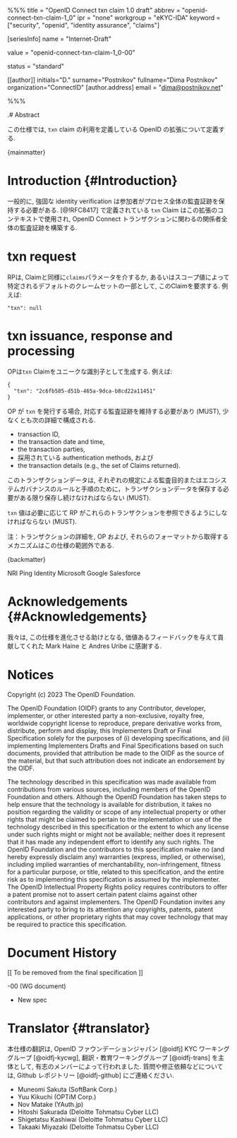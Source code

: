 %%%
title = "OpenID Connect txn claim 1.0 draft"
abbrev = "openid-connect-txn-claim-1_0"
ipr = "none"
workgroup = "eKYC-IDA"
keyword = ["security", "openid", "identity assurance", "claims"]

[seriesInfo]
name = "Internet-Draft"

value = "openid-connect-txn-claim-1_0-00"

status = "standard"

[[author]]
initials="D."
surname="Postnikov"
fullname="Dima Postnikov"
organization="ConnectID"
    [author.address]
    email = "dima@postnikov.net"

%%%

.# Abstract

<!-- This specification defines an extension of OpenID Connect that defines a use of txn claim. -->
この仕様では, `txn` claim の利用を定義している OpenID の拡張について定義する.

{mainmatter}

# Introduction {#Introduction}

<!-- Strong identity verification typically requires the participants to keep an audit trail of the whole process.
The `txn` Claim as defined in [@!RFC8417] is used in the context of this extension to build audit trails across the parties involved in an OpenID Connect transaction. -->
一般的に, 強固な identity verification は参加者がプロセス全体の監査証跡を保持する必要がある.
[@!RFC8417] で定義されている `txn` Claim はこの拡張のコンテキストで使用され, OpenID Connect トランザクションに関わるの関係者全体の監査証跡を構築する.

# txn request
<!-- The RP requests this Claim like any other Claim via the `claims` parameter or as part of a default claim set identified by a scope value, for example: -->
RPは, Claimと同様に`claims`パラメータを介するか, あるいはスコープ値によって特定されるデフォルトのクレームセットの一部として, このClaimを要求する. 例えば:

```
"txn": null
```

# txn issuance, response and processing

<!-- The OP generates txn claim as a unique identifier, for example: -->
OPは`txn` Claimをユニークな識別子として生成する. 例えば:

```
{
  "txn": "2c6fb585-d51b-465a-9dca-b8cd22a11451"
}
```

<!-- If the OP issues a `txn`, it MUST maintain a corresponding audit trail, which at least consists of the following details: -->
OP が `txn` を発行する場合, 対応する監査証跡を維持する必要があり (MUST), 少なくとも次の詳細で構成される.

<!--
* the transaction ID,
* the transaction date and time,
* the transaction parties,
* the authentication method employed, and
* the transaction details (e.g., the set of Claims returned).
-->
* transaction ID,
* the transaction date and time,
* the transaction parties,
* 採用されている authentication methods, および
* the transaction details (e.g., the set of Claims returned).

<!-- This transaction data MUST be stored as long as it is required to store transaction data for auditing purposes by the respective regulation or ecoysystem governance rules and procedures. -->
このトランザクションデータは, それぞれの規定による監査目的またはエコシステムガバナンスのルールと手順のために，トランザクションデータを保存する必要がある限り保存し続けなければならない (MUST).

<!-- The `txn` value MUST allow an RP to obtain these transaction details if needed. -->
`txn` 値は必要に応じて RP がこれらのトランザクションを参照できるようにしなければならない (MUST).

<!-- Note: The mechanism to obtain the transaction details from the OP and their format is out of scope of this specification. -->
注：トランザクションの詳細を, OP および, それらのフォーマットから取得するメカニズムはこの仕様の範囲外である.

{backmatter}

<reference anchor="OpenID" target="http://openid.net/specs/openid-connect-core-1_0.html">
  <front>
    <title>OpenID Connect Core 1.0 incorporating errata set 1</title>
    <author initials="N." surname="Sakimura" fullname="Nat Sakimura">
      <organization>NRI</organization>
    </author>
    <author initials="J." surname="Bradley" fullname="John Bradley">
      <organization>Ping Identity</organization>
    </author>
    <author initials="M." surname="Jones" fullname="Mike Jones">
      <organization>Microsoft</organization>
    </author>
    <author initials="B." surname="de Medeiros" fullname="Breno de Medeiros">
      <organization>Google</organization>
    </author>
    <author initials="C." surname="Mortimore" fullname="Chuck Mortimore">
      <organization>Salesforce</organization>
    </author>
   <date day="8" month="Nov" year="2014"/>
  </front>
</reference>

# Acknowledgements {#Acknowledgements}

<!-- We would like to thank Mark Haine, Andres Uribe for their valuable feedback and contributions that helped to evolve this specification. -->
我々は, この仕様を進化させる助けとなる, 価値あるフィードバックを与えて貢献してくれた Mark Haine と Andres Uribe に感謝する.

# Notices

Copyright (c) 2023 The OpenID Foundation.

The OpenID Foundation (OIDF) grants to any Contributor, developer, implementer, or other interested party a non-exclusive, royalty free, worldwide copyright license to reproduce, prepare derivative works from, distribute, perform and display, this Implementers Draft or Final Specification solely for the purposes of (i) developing specifications, and (ii) implementing Implementers Drafts and Final Specifications based on such documents, provided that attribution be made to the OIDF as the source of the material, but that such attribution does not indicate an endorsement by the OIDF.

The technology described in this specification was made available from contributions from various sources, including members of the OpenID Foundation and others. Although the OpenID Foundation has taken steps to help ensure that the technology is available for distribution, it takes no position regarding the validity or scope of any intellectual property or other rights that might be claimed to pertain to the implementation or use of the technology described in this specification or the extent to which any license under such rights might or might not be available; neither does it represent that it has made any independent effort to identify any such rights. The OpenID Foundation and the contributors to this specification make no (and hereby expressly disclaim any) warranties (express, implied, or otherwise), including implied warranties of merchantability, non-infringement, fitness for a particular purpose, or title, related to this specification, and the entire risk as to implementing this specification is assumed by the implementer. The OpenID Intellectual Property Rights policy requires contributors to offer a patent promise not to assert certain patent claims against other contributors and against implementers. The OpenID Foundation invites any interested party to bring to its attention any copyrights, patents, patent applications, or other proprietary rights that may cover technology that may be required to practice this specification.

# Document History

   [[ To be removed from the final specification ]]


   -00 (WG document)

   *  New spec

# Translator {#translator}

本仕様の翻訳は, OpenID ファウンデーションジャパン [@oidfj] KYC ワーキンググループ [@oidfj-kycwg], 翻訳・教育ワーキンググループ [@oidfj-trans] を主体として, 有志のメンバーによって行われました.
質問や修正依頼などについては, Github レポジトリー [@oidfj-github] にご連絡ください.

* Muneomi Sakuta (SoftBank Corp.)
* Yuu Kikuchi (OPTiM Corp.)
* Nov Matake (YAuth.jp)
* Hitoshi Sakurada (Deloitte Tohmatsu Cyber LLC)
* Shigetatsu Kashiwai (Deloitte Tohmatsu Cyber LLC)
* Takaaki Miyazaki (Deloitte Tohmatsu Cyber LLC)

